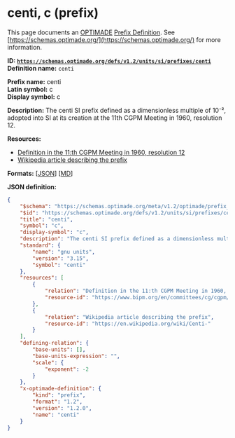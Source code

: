 # centi, c (prefix)

This page documents an [OPTIMADE](https://www.optimade.org/) [Prefix Definition](https://schemas.optimade.org/#definitions). See [https://schemas.optimade.org/](https://schemas.optimade.org/) for more information.

**ID: [`https://schemas.optimade.org/defs/v1.2/units/si/prefixes/centi`](https://schemas.optimade.org/defs/v1.2/units/si/prefixes/centi)**  
**Definition name:** `centi`

**Prefix name:** centi  
**Latin symbol:** c  
**Display symbol:** c  
  
**Description:** The centi SI prefix defined as a dimensionless multiple of 10⁻², adopted into SI at its creation at the 11th CGPM Meeting in 1960, resolution 12.



**Resources:**

- [Definition in the 11:th CGPM Meeting in 1960, resolution 12](https://www.bipm.org/en/committees/cg/cgpm/11-1960/resolution-12)
- [Wikipedia article describing the prefix](https://en.wikipedia.org/wiki/Centi-)


**Formats:** [[JSON](centi.json)] [[MD](centi.md)]

**JSON definition:**

``` json
{
    "$schema": "https://schemas.optimade.org/meta/v1.2/optimade/prefix_definition.md",
    "$id": "https://schemas.optimade.org/defs/v1.2/units/si/prefixes/centi",
    "title": "centi",
    "symbol": "c",
    "display-symbol": "c",
    "description": "The centi SI prefix defined as a dimensionless multiple of 10\u207b\u00b2, adopted into SI at its creation at the 11th CGPM Meeting in 1960, resolution 12.",
    "standard": {
        "name": "gnu units",
        "version": "3.15",
        "symbol": "centi"
    },
    "resources": [
        {
            "relation": "Definition in the 11:th CGPM Meeting in 1960, resolution 12",
            "resource-id": "https://www.bipm.org/en/committees/cg/cgpm/11-1960/resolution-12"
        },
        {
            "relation": "Wikipedia article describing the prefix",
            "resource-id": "https://en.wikipedia.org/wiki/Centi-"
        }
    ],
    "defining-relation": {
        "base-units": [],
        "base-units-expression": "",
        "scale": {
            "exponent": -2
        }
    },
    "x-optimade-definition": {
        "kind": "prefix",
        "format": "1.2",
        "version": "1.2.0",
        "name": "centi"
    }
}
```